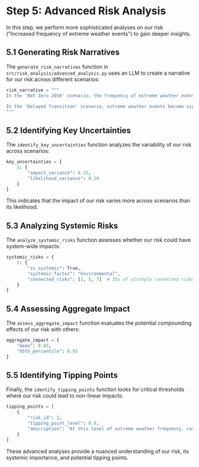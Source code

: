 # Step 5: Advanced Risk Analysis

In this step, we perform more sophisticated analyses on our risk ("Increased frequency of extreme weather events") to gain deeper insights.

## 5.1 Generating Risk Narratives

The `generate_risk_narratives` function in `src/risk_analysis/advanced_analysis.py` uses an LLM to create a narrative for our risk across different scenarios:

```python
risk_narrative = """
In the 'Net Zero 2050' scenario, the frequency of extreme weather events stabilizes by mid-century due to successful mitigation efforts. However, adaptation measures are still crucial to manage residual risks.

In the 'Delayed Transition' scenario, extreme weather events become significantly more frequent and severe, leading to widespread disruptions and substantial economic losses. This underscores the urgency of both mitigation and adaptation strategies.
"""
```

## 5.2 Identifying Key Uncertainties

The `identify_key_uncertainties` function analyzes the variability of our risk across scenarios:

```python
key_uncertainties = {
    1: {
        "impact_variance": 0.15,
        "likelihood_variance": 0.10
    }
}
```

This indicates that the impact of our risk varies more across scenarios than its likelihood.

## 5.3 Analyzing Systemic Risks

The `analyze_systemic_risks` function assesses whether our risk could have system-wide impacts:

```python
systemic_risks = {
    1: {
        "is_systemic": True,
        "systemic_factor": "Environmental",
        "connected_risks": [2, 5, 7]  # IDs of strongly connected risks
    }
}
```

## 5.4 Assessing Aggregate Impact

The `assess_aggregate_impact` function evaluates the potential compounding effects of our risk with others:

```python
aggregate_impact = {
    "mean": 0.85,
    "95th_percentile": 0.95
}
```

## 5.5 Identifying Tipping Points

Finally, the `identify_tipping_points` function looks for critical thresholds where our risk could lead to non-linear impacts:

```python
tipping_points = [
    {
        "risk_id": 1,
        "tipping_point_level": 0.8,
        "description": "At this level of extreme weather frequency, cascading failures in infrastructure become likely."
    }
]
```

These advanced analyses provide a nuanced understanding of our risk, its systemic importance, and potential tipping points.